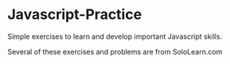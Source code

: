 # Javascript-Practice
Simple exercises to learn and develop important Javascript skills.

Several of these exercises and problems are from SoloLearn.com
